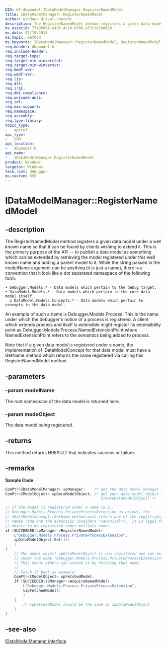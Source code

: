 ```yaml
---
UID: NF:dbgmodel.IDataModelManager.RegisterNamedModel
title: IDataModelManager::RegisterNamedModel
author: windows-driver-content
description: The RegisterNamedModel method registers a given data model under a well known name so that it can be found by clients wishing to extend it.
ms.assetid: 77495094-e485-4c10-b7b6-a53c18180610
ms.date: 07/19/2018
ms.topic: method
ms.keywords: IDataModelManager::RegisterNamedModel, RegisterNamedModel, IDataModelManager.RegisterNamedModel, IDataModelManager::RegisterNamedModel, IDataModelManager.RegisterNamedModel
req.header: dbgmodel.h
req.include-header:
req.target-type:
req.target-min-winverclnt:
req.target-min-winversvr:
req.kmdf-ver:
req.umdf-ver:
req.lib:
req.dll:
req.irql: 
req.ddi-compliance:
req.unicode-ansi:
req.idl:
req.max-support:
req.namespace:
req.assembly:
req.type-library: 
topic_type: 
-	apiref
api_type: 
-	COM
api_location: 
-	dbgmodel.h
api_name: 
-	IDataModelManager.RegisterNamedModel
product: Windows
targetos: Windows
tech.root: debugger
ms.custom: RS5
---
```


# IDataModelManager::RegisterNamedModel


## -description

The RegisterNamedModel method registers a given data model under a well known name so that it can be found by clients wishing to extend it. This is the primary purpose of the API -- to publish a data model as something which can be extended by retrieving the model registered under this well known name and adding a parent model to it. 
While the string passed in the modelName argument can be anything (it is just a name), there is a convention that it look like a dot separated namespace of the following form: 

    • Debugger.Models.* - Data models which pertain to the debug target.  
    • DataModel.Models.* - Data models which pertain to the core data model itself. 
      o DataModel.Models.Concepts.* - Data models which pertain to concepts in the data model.


An example of such a name is Debugger.Models.Process. This is the name under which the debugger's notion of a process is registered. A client which extends process and itself is extensible might register its extensibility point as Debugger.Models.Process.NamedExtensionPoint where NamedExtensionPoint refers to the semantics being added to process. 

Note that if a given data model is registered under a name, the implementation of IDataModelConcept for that data model must have a GetName method which returns the name registered via calling this RegisterNamedModel method. 


## -parameters

### -param modelName
The root namespace of the data model is returned here.

### -param modeObject
The data model being registered.


## -returns
This method returns HRESULT that indicates success or failure.

## -remarks

**Sample Code**

```cpp
ComPtr<IDataModelManager> spManager;    /* get the data model manager */
ComPtr<IModelObject> spDataModelObject; /* get your data model object (see
                                           CreateDataModelObject) */

// If the model is registered under a name (e.g.: 
// Debugger.Models.Process.PrivateProcessExtension as below), the
// IDataModelConcept::GetName method must return one of the registration 
// names (the one the extension considers "canonical").  It is legal for an 
// object to be registered under multiple names.
if (SUCCEEDED(spManager->RegisterNamedModel(
    L"Debugger.Models.Process.PrivateProcessExtension", 
    spDataModelObject.Get()))
    )
{
    // The model object spDataModelObject is now registered and can be looked up 
    // under the name "Debugger.Models.Process.PrivateProcessExtension".
    // This means others can extend it by fetching that name.
    //
    // Fetch it back as example:
    ComPtr<IModelObject> spFetchedModel;
    if (SUCCEEDED(spManager->AcquireNamedModel(
        L"Debugger.Models.Process.PrivateProcessExtension", 
        &spFetchedModel))
        )
    {
        // spFetchedModel should be the same as spDataModelObject
    }
}
```

## -see-also

[IDataModelManager interface](nn-dbgmodel-idatamodelmanager.md)
